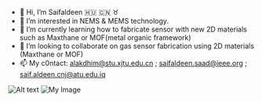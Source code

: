 - 👋 Hi, I’m Saifaldeen :hungary: :cn: :taurus:
- 👀 I’m interested in NEMS & MEMS technology.
- 🌱 I’m currently learning how to fabricate sensor with new 2D materials such as Maxthane or MOF(metal organic framework) 
- 💞️ I’m looking to collaborate on gas sensor fabrication using 2D materials (Maxthane or MOF)
- 📫 My c0ntact: alakdhim@stu.xjtu.edu.cn ; saifaldeen.saad@ieee.org ; saif.aldeen.cnj@atu.edu.iq

<img
  src="https://i1.rgstatic.net/ii/institution.image/AS%3A267457388843037%401440778219029_l"
  alt="Alt text"
  title="XJTU"
  style="display: inline-block; margin: 0 auto; max-width: 300px">
  ![My Image](CV/IEMIT.jpg)


<!---
saifalseedi/saifalseedi is a ✨ special ✨ repository because its `README.md` (this file) appears on your GitHub profile.
You can click the Preview link to take a look at your changes.
--->

